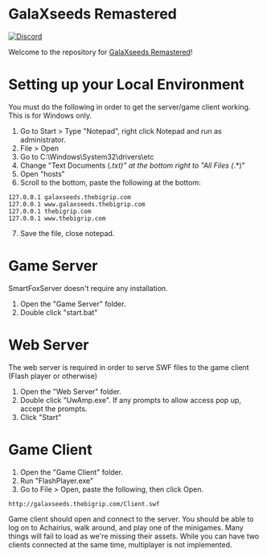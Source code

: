 # GalaXseeds Remastered

[![Discord](https://img.shields.io/discord/1106807744545161248.svg?label=&logo=discord&logoColor=ffffff&color=7389D8&labelColor=6A7EC2)](https://discord.com/invite/pBhcuPcdWu)

Welcome to the repository for [GalaXseeds Remastered](https://galaxseedsremastered.com/)! 

# Setting up your Local Environment
You must do the following in order to get the server/game client working.  This is for Windows only.

1. Go to Start > Type "Notepad", right click Notepad and run as administrator.
2. File > Open
3. Go to C:\Windows\System32\drivers\etc
4. Change "Text Documents (*.txt)" at the bottom right to "All Files (*.*)"
5. Open "hosts"
6. Scroll to the bottom, paste the following at the bottom:
```
127.0.0.1 galaxseeds.thebigrip.com
127.0.0.1 www.galaxseeds.thebigrip.com
127.0.0.1 thebigrip.com
127.0.0.1 www.thebigrip.com
```
7. Save the file, close notepad.

# Game Server
SmartFoxServer doesn't require any installation.

1. Open the "Game Server" folder.
2. Double click "start.bat"

# Web Server
The web server is required in order to serve SWF files to the game client (Flash player or otherwise)

1. Open the "Web Server" folder.
2. Double click "UwAmp.exe".  If any prompts to allow access pop up, accept the prompts.
3. Click "Start"

# Game Client
1. Open the "Game Client" folder.
2. Run "FlashPlayer.exe"
3. Go to File > Open, paste the following, then click Open.
```
http://galaxseeds.thebigrip.com/Client.swf
```

Game client should open and connect to the server.  You should be able to log on to Achairius, walk around, and play one of the minigames.  Many things will fail to load as we're missing their assets.  While you can have two clients connected at the same time, multiplayer is not implemented.
